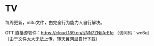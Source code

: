 # TV

每周更新，m3u文件，由完全行为能力人自行解决。

OTT 直播源软件：https://cloud.189.cn/t/NN7ZNjjArEfe （访问码：wc6q）  （由于文件太大无法上传，转天翼网盘自行下载）
